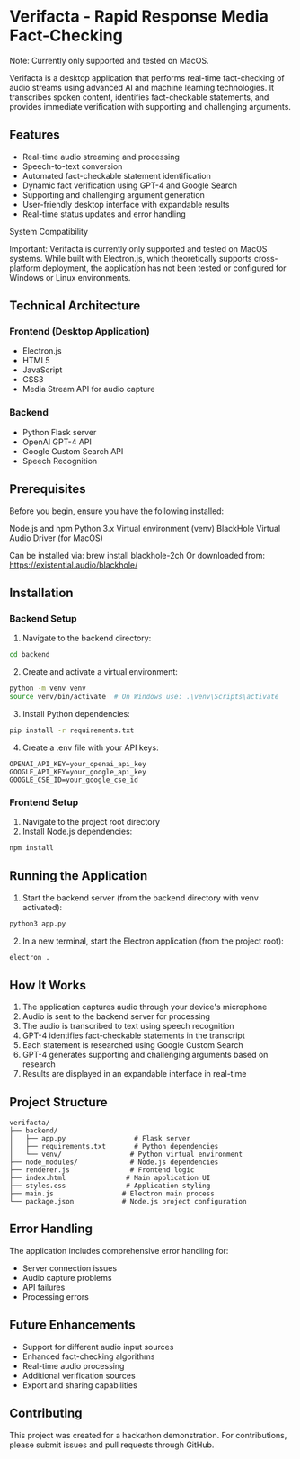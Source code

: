# Verifacta - Rapid Response Media Fact-Checking

Note: Currently only supported and tested on MacOS.

Verifacta is a desktop application that performs real-time fact-checking of audio streams using advanced AI and machine learning technologies. It transcribes spoken content, identifies fact-checkable statements, and provides immediate verification with supporting and challenging arguments.

## Features

- Real-time audio streaming and processing
- Speech-to-text conversion
- Automated fact-checkable statement identification
- Dynamic fact verification using GPT-4 and Google Search
- Supporting and challenging argument generation
- User-friendly desktop interface with expandable results
- Real-time status updates and error handling

System Compatibility

Important: Verifacta is currently only supported and tested on MacOS systems. 
While built with Electron.js, which theoretically supports cross-platform deployment, 
the application has not been tested or configured for Windows or Linux environments.

## Technical Architecture

### Frontend (Desktop Application)
- Electron.js
- HTML5
- JavaScript
- CSS3
- Media Stream API for audio capture

### Backend
- Python Flask server
- OpenAI GPT-4 API
- Google Custom Search API
- Speech Recognition

## Prerequisites
Before you begin, ensure you have the following installed:

Node.js and npm
Python 3.x
Virtual environment (venv)
BlackHole Virtual Audio Driver (for MacOS)

Can be installed via: brew install blackhole-2ch
Or downloaded from: https://existential.audio/blackhole/

## Installation

### Backend Setup
1. Navigate to the backend directory:
```bash
cd backend
```

2. Create and activate a virtual environment:
```bash
python -m venv venv
source venv/bin/activate  # On Windows use: .\venv\Scripts\activate
```

3. Install Python dependencies:
```bash
pip install -r requirements.txt
```

4. Create a .env file with your API keys:
```
OPENAI_API_KEY=your_openai_api_key
GOOGLE_API_KEY=your_google_api_key
GOOGLE_CSE_ID=your_google_cse_id
```

### Frontend Setup
1. Navigate to the project root directory
2. Install Node.js dependencies:
```bash
npm install
```

## Running the Application

1. Start the backend server (from the backend directory with venv activated):
```bash
python3 app.py
```

2. In a new terminal, start the Electron application (from the project root):
```bash
electron .
```

## How It Works

1. The application captures audio through your device's microphone
2. Audio is sent to the backend server for processing
3. The audio is transcribed to text using speech recognition
4. GPT-4 identifies fact-checkable statements in the transcript
5. Each statement is researched using Google Custom Search
6. GPT-4 generates supporting and challenging arguments based on research
7. Results are displayed in an expandable interface in real-time

## Project Structure
```
verifacta/
├── backend/
│   ├── app.py                 # Flask server
│   ├── requirements.txt       # Python dependencies
│   └── venv/                 # Python virtual environment
├── node_modules/             # Node.js dependencies
├── renderer.js               # Frontend logic
├── index.html               # Main application UI
├── styles.css               # Application styling
├── main.js                 # Electron main process
└── package.json            # Node.js project configuration
```

## Error Handling

The application includes comprehensive error handling for:
- Server connection issues
- Audio capture problems
- API failures
- Processing errors

## Future Enhancements

- Support for different audio input sources
- Enhanced fact-checking algorithms
- Real-time audio processing
- Additional verification sources
- Export and sharing capabilities

## Contributing

This project was created for a hackathon demonstration. For contributions, please submit issues and pull requests through GitHub.
